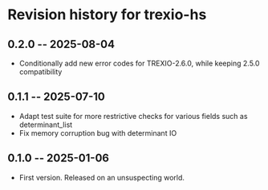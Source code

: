 # Revision history for trexio-hs

## 0.2.0 -- 2025-08-04

* Conditionally add new error codes for TREXIO-2.6.0, while keeping 2.5.0 compatibility

## 0.1.1 -- 2025-07-10

* Adapt test suite for more restrictive checks for various fields such as determinant_list
* Fix memory corruption bug with determinant IO

## 0.1.0 -- 2025-01-06

* First version. Released on an unsuspecting world.
